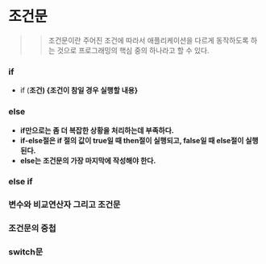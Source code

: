 # 조건문
>> 조건문이란 주어진 조건에 따라서 애플리케이션을 다르게 동작하도록 하는 것으로 프로그래밍의 핵심 중의 하나라고 할 수 있다.

### if
- if (<b>조건) {<b>조건이 참일 경우 실행할 내용}

### else
- if만으로는 좀 더 복잡한 상황을 처리하는데 부족하다. 
- if-else절은 if 절의 값이 true일 때 then절이 실행되고, false일 때 else절이 실행된다.
- else는 조건문의 가장 마지막에 작성해야 한다.


### else if


### 변수와 비교연산자 그리고 조건문


### 조건문의 중첩


### switch문


